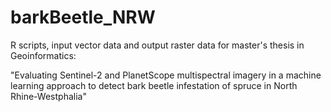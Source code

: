 # barkBeetle_NRW
R scripts, input vector data and output raster data for master's thesis in Geoinformatics: 

"Evaluating Sentinel-2 and PlanetScope multispectral imagery in a machine learning approach to detect bark beetle infestation of spruce in North Rhine-Westphalia"
